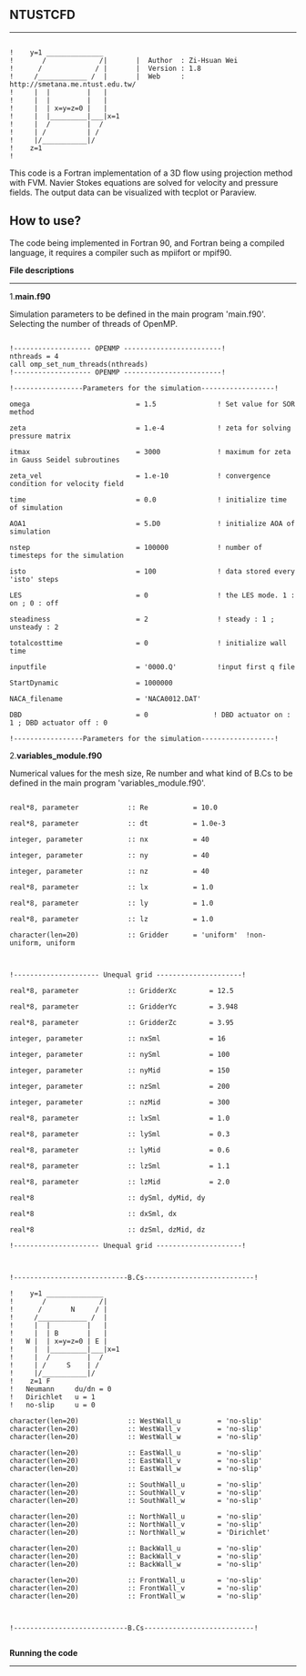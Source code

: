 NTUSTCFD
--------
*****
<pre><code>
!    y=1 ______________                                                                                 
!       /             /|       |  Author  : Zi-Hsuan Wei                                                 
!      /             / |       |  Version : 1.8                                                          
!     /____________ /  |       |  Web     : http://smetana.me.ntust.edu.tw/                              
!     |  |         |   |                                                        
!     |  |         |   |                                          
!     |  | x=y=z=0 |   |                                           
!     |  |_________|___|x=1                                        
!     |  /         |  /                                         
!     | /          | /                                        
!     |/___________|/                                         
!    z=1                                                  
!     
</code></pre>
This code is a Fortran implementation of a 3D flow using projection method with FVM. Navier Stokes equations are solved for velocity and pressure fields. The output data can be visualized with tecplot or Paraview.

How to use?
--------
The code being implemented in Fortran 90, and Fortran being a compiled language, it requires a compiler such as mpiifort or mpif90.

**File descriptions**
*****

1.**main.f90**

Simulation parameters to be defined in the main program 'main.f90'. Selecting the number of threads of OpenMP.



<pre><code>
!------------------- OPENMP ------------------------!
nthreads = 4    
call omp_set_num_threads(nthreads)
!------------------- OPENMP ------------------------!

!-----------------Parameters for the simulation------------------!
   
omega                          = 1.5               ! Set value for SOR method

zeta                           = 1.e-4             ! zeta for solving pressure matrix

itmax                          = 3000              ! maximum for zeta in Gauss Seidel subroutines

zeta_vel                       = 1.e-10            ! convergence condition for velocity field

time                           = 0.0               ! initialize time of simulation
   
AOA1                           = 5.D0              ! initialize AOA of simulation
   
nstep                          = 100000            ! number of timesteps for the simulation
   
isto                           = 100               ! data stored every 'isto' steps
   
LES                            = 0                 ! the LES mode. 1 : on ; 0 : off
   
steadiness                     = 2                 ! steady : 1 ; unsteady : 2 
   
totalcosttime                  = 0                 ! initialize wall time
   
inputfile                      = '0000.Q'          !input first q file
   
StartDynamic                   = 1000000

NACA_filename                  = 'NACA0012.DAT'

DBD                            = 0                ! DBD actuator on : 1 ; DBD actuator off : 0
   
!-----------------Parameters for the simulation------------------!
</code></pre>



2.**variables_module.f90**

Numerical values for the mesh size, Re number and what kind of B.Cs to be defined in the main program 'variables_module.f90'.


<pre><code>
real*8, parameter            :: Re           = 10.0
          
real*8, parameter            :: dt           = 1.0e-3
          
integer, parameter           :: nx           = 40
          
integer, parameter           :: ny           = 40
          
integer, parameter           :: nz           = 40 
          
real*8, parameter            :: lx           = 1.0
          
real*8, parameter            :: ly           = 1.0
          
real*8, parameter            :: lz           = 1.0

character(len=20)            :: Gridder      = 'uniform'  !non-uniform, uniform

</code></pre>

<pre><code>
!--------------------- Unequal grid ---------------------!

real*8, parameter            :: GridderXc        = 12.5
    
real*8, parameter            :: GridderYc        = 3.948
    
real*8, parameter            :: GridderZc        = 3.95
    
integer, parameter           :: nxSml            = 16
        
integer, parameter           :: nySml            = 100
    
integer, parameter           :: nyMid            = 150
    
integer, parameter           :: nzSml            = 200

integer, parameter           :: nzMid            = 300
    
real*8, parameter            :: lxSml            = 1.0
        
real*8, parameter            :: lySml            = 0.3
    
real*8, parameter            :: lyMid            = 0.6
    
real*8, parameter            :: lzSml            = 1.1

real*8, parameter            :: lzMid            = 2.0

real*8                       :: dySml, dyMid, dy

real*8                       :: dxSml, dx
    
real*8                       :: dzSml, dzMid, dz

!--------------------- Unequal grid ---------------------!

</code></pre>

<pre><code>
!----------------------------B.Cs---------------------------!

!    y=1 ______________                                                                                 
!       /             /|                                                     
!      /       N     / |                                                          
!     /____________ /  |                                
!     |  |         |   |                                                        
!     |  | B       |   |                                          
!   W |  | x=y=z=0 | E |                                           
!     |  |_________|___|x=1                                        
!     |  /         |  /                                         
!     | /     S    | /                                        
!     |/___________|/                                         
!    z=1 F     
!   Neumann     du/dn = 0
!   Dirichlet   u = 1
!   no-slip     u = 0

character(len=20)            :: WestWall_u         = 'no-slip'
character(len=20)            :: WestWall_v         = 'no-slip'
character(len=20)            :: WestWall_w         = 'no-slip'
    
character(len=20)            :: EastWall_u         = 'no-slip'
character(len=20)            :: EastWall_v         = 'no-slip'
character(len=20)            :: EastWall_w         = 'no-slip'
    
character(len=20)            :: SouthWall_u        = 'no-slip'
character(len=20)            :: SouthWall_v        = 'no-slip'
character(len=20)            :: SouthWall_w        = 'no-slip'
    
character(len=20)            :: NorthWall_u        = 'no-slip'
character(len=20)            :: NorthWall_v        = 'no-slip'
character(len=20)            :: NorthWall_w        = 'Dirichlet'
    
character(len=20)            :: BackWall_u         = 'no-slip'
character(len=20)            :: BackWall_v         = 'no-slip'
character(len=20)            :: BackWall_w         = 'no-slip'
    
character(len=20)            :: FrontWall_u        = 'no-slip'
character(len=20)            :: FrontWall_v        = 'no-slip'
character(len=20)            :: FrontWall_w        = 'no-slip'



!----------------------------B.Cs---------------------------!

</code></pre>

**Running the code**
*****
